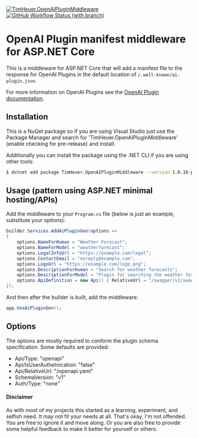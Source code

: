 [![TimHeuer.OpenAIPluginMiddleware](https://img.shields.io/nuget/v/TimHeuer.OpenAIPluginMiddleware.svg)](https://www.nuget.org/packages/TimHeuer.OpenAIPluginMiddleware)
[![GitHub Workflow Status (with branch)](https://img.shields.io/github/actions/workflow/status/timheuer/openai-plugin-middleware/release.yaml?branch=main)](https://github.com/timheuer/openai-plugin-middleware/actions/workflows/release.yaml)

# OpenAI Plugin manifest middleware for ASP.NET Core
This is a middleware for ASP.NET Core that will add a manifest file to the response for 
OpenAI Plugins in the default location of `/.well-known/ai-plugin.json`.

For more information on OpenAI Plugins see the [OpenAI Plugin documentation](https://platform.openai.com/docs/plugins/introduction).

## Installation
This is a NuGet package so if you are using Visual Studio just use the Package Manager and search for 'TimHeuer.OpenAIPluginMiddleware' (enable checking for pre-release) and install.

Additionally you can install the package using the .NET CLI if you are using other tools:

```bash
$ dotnet add package TimHeuer.OpenAIPluginMiddleware --version 1.0.10-pre
```

## Usage (pattern using ASP.NET minimal hosting/APIs)
Add the middleware to your `Program.cs` file (below is just an example, substitute your options):

```csharp
builder.Services.AddAiPluginGen(options =>
{
    options.NameForHuman = "Weather Forecast";
    options.NameForModel = "weatherforecast";
    options.LegalInfoUrl = "https://example.com/legal";
    options.ContactEmail = "noreply@example.com";
    options.LogoUrl = "https://example.com/logo.png";
    options.DescriptionForHuman = "Search for weather forecasts";
    options.DescriptionForModel = "Plugin for searching the weather forecast. Use It whenever a users asks about weather or forecasts";
    options.ApiDefinition = new Api() { RelativeUrl = "/swagger/v1/swagger.yaml" };
});
```

And then after the builder is built, add the middleware:

```csharp
app.UseAiPluginGen();
```

## Options
The options are mostly required to conform the plugin schema specification.  Some defaults are provided:
- Api/Type: "openapi"
- Api/IsUserAuthetnication: "false"
- Api/RelativeUrl: "/openapi.yaml"
- SchemaVersion: "v1"
- Auth/Type: "none"

#### Disclaimer
As with most of my projects this started as a learning, experiment, and selfish need.  It 
may not fit your needs at all.  That's okay, I'm not offended.  You are free to ignore 
it and move along. Or you are also free to provide some helpful feedback to make it better for yourself 
or others.
